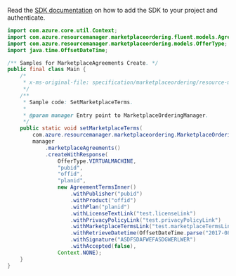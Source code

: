 Read the [SDK documentation](https://github.com/Azure/azure-sdk-for-java/blob/azure-resourcemanager-marketplaceordering_1.0.0-beta.2/sdk/marketplaceordering/azure-resourcemanager-marketplaceordering/README.md) on how to add the SDK to your project and authenticate.

```java
import com.azure.core.util.Context;
import com.azure.resourcemanager.marketplaceordering.fluent.models.AgreementTermsInner;
import com.azure.resourcemanager.marketplaceordering.models.OfferType;
import java.time.OffsetDateTime;

/** Samples for MarketplaceAgreements Create. */
public final class Main {
    /*
     * x-ms-original-file: specification/marketplaceordering/resource-manager/Microsoft.MarketplaceOrdering/stable/2021-01-01/examples/SetMarketplaceTerms.json
     */
    /**
     * Sample code: SetMarketplaceTerms.
     *
     * @param manager Entry point to MarketplaceOrderingManager.
     */
    public static void setMarketplaceTerms(
        com.azure.resourcemanager.marketplaceordering.MarketplaceOrderingManager manager) {
        manager
            .marketplaceAgreements()
            .createWithResponse(
                OfferType.VIRTUALMACHINE,
                "pubid",
                "offid",
                "planid",
                new AgreementTermsInner()
                    .withPublisher("pubid")
                    .withProduct("offid")
                    .withPlan("planid")
                    .withLicenseTextLink("test.licenseLink")
                    .withPrivacyPolicyLink("test.privacyPolicyLink")
                    .withMarketplaceTermsLink("test.marketplaceTermsLink")
                    .withRetrieveDatetime(OffsetDateTime.parse("2017-08-15T11:33:07.12132Z"))
                    .withSignature("ASDFSDAFWEFASDGWERLWER")
                    .withAccepted(false),
                Context.NONE);
    }
}
```
